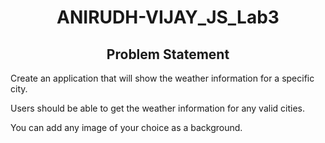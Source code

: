 <h1 align="center">ANIRUDH-VIJAY_JS_Lab3</h1>
<p align="center">
<h2 align="center">Problem Statement </h2>
 Create an application that will show the weather information for a specific city.<br>

Users should be able to get the weather information for any valid cities.<br>

You can add any image of your choice as a background.
</p>


